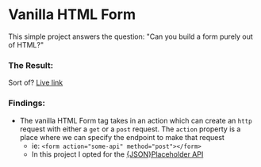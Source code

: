 # Vanilla HTML Form

This simple project answers the question: "Can you build a form purely out of HTML?"

### The Result:

Sort of? [Live link]()

### Findings:

- The vanilla HTML Form tag takes in an action which can create an `http` request with either a `get` or a `post` request. The `action` property is a place where we can specify the endpoint to make that request
  - ie: `<form action="some-api" method="post"></form>`
  - In this project I opted for the [{JSON}Placeholder API](https://jsonplaceholder.typicode.com/)
